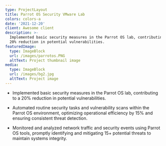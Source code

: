 ```yaml
---
type: ProjectLayout
title: Parrot OS Security VMware Lab
colors: colors-a
date: '2021-12-20'
client: Awesome client
description: >-
  Implemented basic security measures in the Parrot OS lab, contributing to a
  20% reduction in potential vulnerabilities.
featuredImage:
  type: ImageBlock
  url: /images/parrotos.PNG
  altText: Project thumbnail image
media:
  type: ImageBlock
  url: /images/bg2.jpg
  altText: Project image
---
```

*   Implemented basic security measures in the Parrot OS lab, contributing to a 20% reduction in potential
    vulnerabilities.

*   Automated routine security tasks and vulnerability scans within the Parrot OS environment,
    optimizing operational efficiency by 15% and ensuring consistent threat detection.

*   Monitored and analyzed
     network traffic and security events using Parrot OS tools, promptly identifying and mitigating 15+ potential threats
    to maintain systems integrity.

